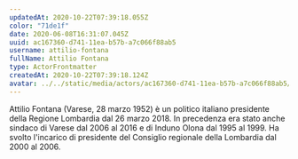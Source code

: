 ```yaml
---
updatedAt: 2020-10-22T07:39:18.055Z
color: "71de1f"
date: 2020-06-08T16:31:07.045Z
uuid: ac167360-d741-11ea-b57b-a7c066f88ab5
username: attilio-fontana
fullName: Attilio Fontana
type: ActorFrontmatter
createdAt: 2020-10-22T07:39:18.124Z
avatar: ../../static/media/actors/ac167360-d741-11ea-b57b-a7c066f88ab5/397px-attilio_fontana_2019.jpg
---
```

Attilio Fontana (Varese, 28 marzo 1952) è un politico italiano presidente della Regione Lombardia dal 26 marzo 2018. In precedenza era stato anche sindaco di Varese dal 2006 al 2016 e di Induno Olona dal 1995 al 1999. Ha svolto l'incarico di presidente del Consiglio regionale della Lombardia dal 2000 al 2006.
